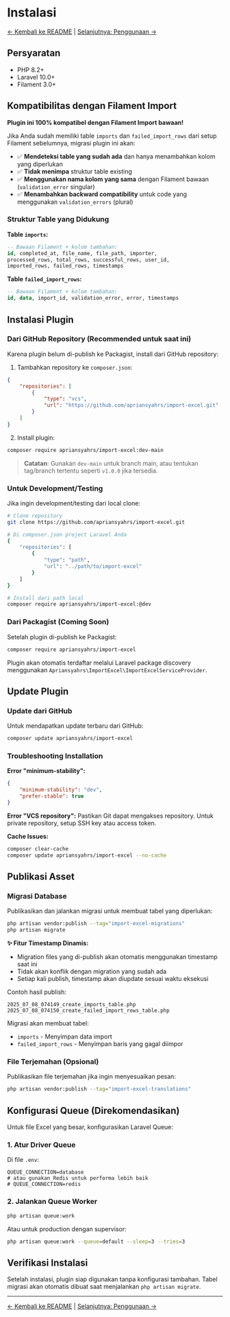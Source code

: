 # Instalasi

[← Kembali ke README](../README.md) | [Selanjutnya: Penggunaan →](penggunaan.md)

## Persyaratan

- PHP 8.2+
- Laravel 10.0+
- Filament 3.0+

## Kompatibilitas dengan Filament Import

**Plugin ini 100% kompatibel dengan Filament Import bawaan!**

Jika Anda sudah memiliki table `imports` dan `failed_import_rows` dari setup Filament sebelumnya, migrasi plugin ini akan:

- ✅ **Mendeteksi table yang sudah ada** dan hanya menambahkan kolom yang diperlukan
- ✅ **Tidak menimpa** struktur table existing
- ✅ **Menggunakan nama kolom yang sama** dengan Filament bawaan (`validation_error` singular)
- ✅ **Menambahkan backward compatibility** untuk code yang menggunakan `validation_errors` (plural)

### Struktur Table yang Didukung

**Table `imports`:**
```sql
-- Bawaan Filament + kolom tambahan:
id, completed_at, file_name, file_path, importer, 
processed_rows, total_rows, successful_rows, user_id,
imported_rows, failed_rows, timestamps
```

**Table `failed_import_rows`:**
```sql
-- Bawaan Filament + kolom tambahan:
id, data, import_id, validation_error, error, timestamps
```

## Instalasi Plugin

### Dari GitHub Repository (Recommended untuk saat ini)

Karena plugin belum di-publish ke Packagist, install dari GitHub repository:

1. Tambahkan repository ke `composer.json`:

```json
{
    "repositories": [
        {
            "type": "vcs",
            "url": "https://github.com/apriansyahrs/import-excel.git"
        }
    ]
}
```

2. Install plugin:

```bash
composer require apriansyahrs/import-excel:dev-main
```

> **Catatan**: Gunakan `dev-main` untuk branch main, atau tentukan tag/branch tertentu seperti `v1.0.0` jika tersedia.

### Untuk Development/Testing

Jika ingin development/testing dari local clone:

```bash
# Clone repository
git clone https://github.com/apriansyahrs/import-excel.git

# Di composer.json project Laravel Anda
{
    "repositories": [
        {
            "type": "path",
            "url": "../path/to/import-excel"
        }
    ]
}

# Install dari path local
composer require apriansyahrs/import-excel:@dev
```

### Dari Packagist (Coming Soon)

Setelah plugin di-publish ke Packagist:

```bash
composer require apriansyahrs/import-excel
```

Plugin akan otomatis terdaftar melalui Laravel package discovery menggunakan `Apriansyahrs\ImportExcel\ImportExcelServiceProvider`.

## Update Plugin

### Update dari GitHub

Untuk mendapatkan update terbaru dari GitHub:

```bash
composer update apriansyahrs/import-excel
```

### Troubleshooting Installation

**Error "minimum-stability":**
```json
{
    "minimum-stability": "dev",
    "prefer-stable": true
}
```

**Error "VCS repository":**
Pastikan Git dapat mengakses repository. Untuk private repository, setup SSH key atau access token.

**Cache Issues:**
```bash
composer clear-cache
composer update apriansyahrs/import-excel --no-cache
```

## Publikasi Asset

### Migrasi Database

Publikasikan dan jalankan migrasi untuk membuat tabel yang diperlukan:

```bash
php artisan vendor:publish --tag="import-excel-migrations"
php artisan migrate
```

**✨ Fitur Timestamp Dinamis:**
- Migration files yang di-publish akan otomatis menggunakan timestamp saat ini
- Tidak akan konflik dengan migration yang sudah ada
- Setiap kali publish, timestamp akan diupdate sesuai waktu eksekusi

Contoh hasil publish:
```
2025_07_08_074149_create_imports_table.php
2025_07_08_074150_create_failed_import_rows_table.php
```

Migrasi akan membuat tabel:
- `imports` - Menyimpan data import
- `failed_import_rows` - Menyimpan baris yang gagal diimpor

### File Terjemahan (Opsional)

Publikasikan file terjemahan jika ingin menyesuaikan pesan:

```bash
php artisan vendor:publish --tag="import-excel-translations"
```

## Konfigurasi Queue (Direkomendasikan)

Untuk file Excel yang besar, konfigurasikan Laravel Queue:

### 1. Atur Driver Queue

Di file `.env`:

```env
QUEUE_CONNECTION=database
# atau gunakan Redis untuk performa lebih baik
# QUEUE_CONNECTION=redis
```

### 2. Jalankan Queue Worker

```bash
php artisan queue:work
```

Atau untuk production dengan supervisor:

```bash
php artisan queue:work --queue=default --sleep=3 --tries=3
```

## Verifikasi Instalasi

Setelah instalasi, plugin siap digunakan tanpa konfigurasi tambahan. Tabel migrasi akan otomatis dibuat saat menjalankan `php artisan migrate`.

---

[← Kembali ke README](../README.md) | [Selanjutnya: Penggunaan →](penggunaan.md)
